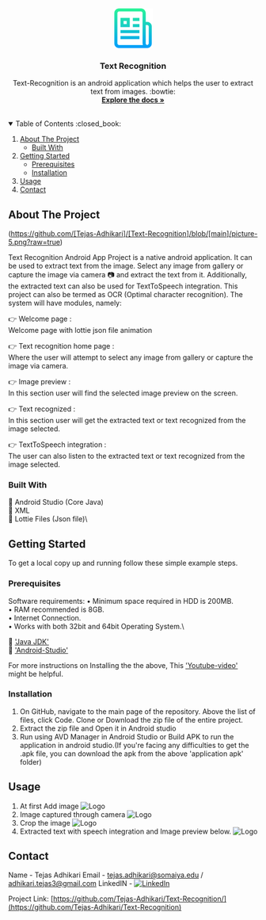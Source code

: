 <!--
*** Thanks for checking out the Best-README-Template. If you have a suggestion
*** that would make this better, please fork the repo and create a pull request
*** or simply open an issue with the tag "enhancement".
*** Thanks again! Now go create something AMAZING! :D
-->

<!-- PROJECT SHIELDS -->
<!--
*** I'm using markdown "reference style" links for readability.
*** Reference links are enclosed in brackets [ ] instead of parentheses ( ).
*** See the bottom of this document for the declaration of the reference variables
*** for contributors-url, forks-url, etc. This is an optional, concise syntax you may use.
*** https://www.markdownguide.org/basic-syntax/#reference-style-links
-->

<!-- PROJECT LOGO -->
<br />
<p align="center">
    <img src="images/logo.png" alt="Logo" width="80" height="80">
  </a>

  <h3 align="center">Text Recognition</h3>

  <p align="center">
    Text-Recognition is an android application which helps the user to extract text from images. :bowtie:
    <br />
    <a href="https://cloud.google.com/vision/docs/ocr#vision_text_detection-java"><strong>Explore the docs »</strong></a>
    <br />
    <br />
    <!-- <a href="https://github.com/othneildrew/Best-README-Template">View Demo</a>
    ·
    <a href="https://github.com/othneildrew/Best-README-Template/issues">Report Bug</a>
    ·
    <a href="https://github.com/othneildrew/Best-README-Template/issues">Request Feature</a> -->
  </p>
</p>

<!-- TABLE OF CONTENTS -->
<details open="open">
  <summary>Table of Contents :closed_book:</summary>
  <ol>
    <li>
      <a href="#about-the-project">About The Project</a>
      <ul>
        <li><a href="#built-with">Built With</a></li>
      </ul>
    </li>
    <li>
      <a href="#getting-started">Getting Started</a>
      <ul>
        <li><a href="#prerequisites">Prerequisites</a></li>
        <li><a href="#installation">Installation</a></li>
      </ul>
    </li>
    <li><a href="#usage">Usage</a></li>
    <li><a href="#contact">Contact</a></li>
  </ol>
</details>

<!-- ABOUT THE PROJECT -->

## About The Project

(https://github.com/[Tejas-Adhikari]/[Text-Recognition]/blob/[main]/picture-5.png?raw=true)

Text Recognition Android App Project is a native android application. It can be used to extract text from the image. Select any image from gallery or capture the image via camera :camera: and extract the text from it. Additionally, the extracted text can also be used for TextToSpeech integration. This project can also be termed as OCR (Optimal character recognition). The system will have modules, namely:

:point_right: Welcome page :\
Welcome page with lottie json file animation

:point_right: Text recognition home page :\
Where the user will attempt to select any image from gallery or capture the image via camera.

:point_right: Image preview :\
In this section user will find the selected image preview on the screen.

:point_right: Text recognized :\
In this section user will get the extracted text or text recognized from the image selected.

:point_right: TextToSpeech integration :\
The user can also listen to the extracted text or text recognized from the image selected.

### Built With

:red_circle: Android Studio (Core Java)\
:red_circle: XML\
:red_circle: Lottie Files (Json file)\

<!-- GETTING STARTED -->

## Getting Started

To get a local copy up and running follow these simple example steps.

### Prerequisites

Software requirements:
• Minimum space required in HDD is 200MB.\
• RAM recommended is 8GB.\
• Internet Connection.\
• Works with both 32bit and 64bit Operating System.\

:large_blue_diamond: ['Java JDK'](https://www.oracle.com/in/java/technologies/javase-downloads.html)\
:large_blue_diamond: ['Android-Studio'](https://developer.android.com/studio)

For more instructions on Installing the the above, This ['Youtube-video'](https://www.youtube.com/watch?v=0zx_eFyHRU0&ab_channel=ProgrammingKnowledge) might be helpful.

### Installation

1. On GitHub, navigate to the main page of the repository. Above the list of files, click Code. Clone or Download the zip file of the entire project.
2. Extract the zip file and Open it in Android studio
3. Run using AVD Manager in Android Studio or Build APK to run the application in android studio.(If you're facing any difficulties to get the .apk file, you can download the apk from the above 'application apk' folder)

<!-- USAGE EXAMPLES -->

## Usage

1. At first Add image
   <img src="images/picture-1.png" alt="Logo" width="80" height="80">
2. Image captured through camera
   <img src="images/picture-2.png" alt="Logo" width="80" height="80">
3. Crop the image
   <img src="images/picture-3.png" alt="Logo" width="80" height="80">
4. Extracted text with speech integration and Image preview below.
   <img src="images/picture-4.png" alt="Logo" width="80" height="80">

<!-- CONTACT -->

## Contact

Name - Tejas Adhikari
Email - tejas.adhikari@somaiya.edu / adhikari.tejas3@gmail.com
LinkedIN - [![LinkedIn][linkedin-shield]][linkedin-url]

Project Link: [https://github.com/Tejas-Adhikari/Text-Recognition/](https://github.com/Tejas-Adhikari/Text-Recognition)

[contributors-shield]: https://img.shields.io/github/contributors/othneildrew/Best-README-Template.svg?style=for-the-badge
[contributors-url]: https://github.com/othneildrew/Best-README-Template/graphs/contributors
[forks-shield]: https://img.shields.io/github/forks/othneildrew/Best-README-Template.svg?style=for-the-badge
[forks-url]: https://github.com/othneildrew/Best-README-Template/network/members
[stars-shield]: https://img.shields.io/github/stars/othneildrew/Best-README-Template.svg?style=for-the-badge
[stars-url]: https://github.com/othneildrew/Best-README-Template/stargazers
[issues-shield]: https://img.shields.io/github/issues/othneildrew/Best-README-Template.svg?style=for-the-badge
[issues-url]: https://github.com/othneildrew/Best-README-Template/issues
[license-shield]: https://img.shields.io/github/license/othneildrew/Best-README-Template.svg?style=for-the-badge
[license-url]: https://github.com/othneildrew/Best-README-Template/blob/master/LICENSE.txt
[linkedin-shield]: https://img.shields.io/badge/-LinkedIn-black.svg?style=for-the-badge&logo=linkedin&colorB=555
[linkedin-url]: https://www.linkedin.com/in/tejas-adhikari-4ba530168/
[product-screenshot]: images/screenshot.png
[picture-1]: images/picture1.png
[picture-2]: images/picture2.png
[picture-3]: images/picture3.png
[picture-4]: images/picture4.png
